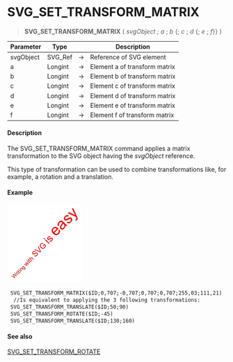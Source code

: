 # SVG_SET_TRANSFORM_MATRIX

>**SVG_SET_TRANSFORM_MATRIX** ( *svgObject* ; *a* ; *b* {; *c* ; *d* {; *e* ; *f*}} )

| Parameter | Type |  | Description |
| --- | --- | --- | --- |
| svgObject | SVG_Ref | &#8594; | Reference of SVG element |
| a | Longint | &#8594; | Element a of transform matrix |
| b | Longint | &#8594; | Element b of transform matrix |
| c | Longint | &#8594; | Element c of transform matrix |
| d | Longint | &#8594; | Element d of transform matrix |
| e | Longint | &#8594; | Element e of transform matrix |
| f | Longint | &#8594; | Element f of transform matrix |



#### Description 

The SVG\_SET\_TRANSFORM\_MATRIX command applies a matrix transformation to the SVG object having the *svgObject* reference.

This type of transformation can be used to combine transformations like, for example, a rotation and a translation.

#### Example 

![](../images/pict194249.en.png)

```4d
 SVG_SET_TRANSFORM_MATRIX($ID;0,707;-0,707;0,707;0,707;255,03;111,21)
  //Is equivalent to applying the 3 following transformations:
 SVG_SET_TRANSFORM_TRANSLATE($ID;50;90)
 SVG_SET_TRANSFORM_ROTATE($ID;-45)
 SVG_SET_TRANSFORM_TRANSLATE($ID;130;160)
```

#### See also 

[SVG\_SET\_TRANSFORM\_ROTATE](SVG%5FSET%5FTRANSFORM%5FROTATE.md)  
